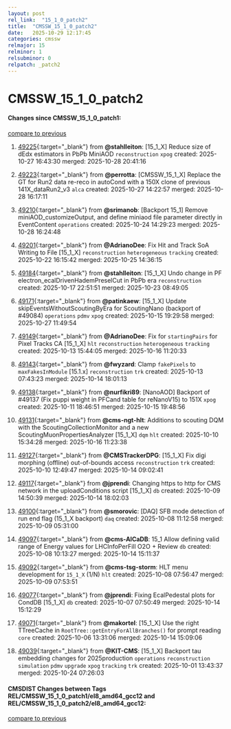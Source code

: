 ```yaml
---
layout: post
rel_link:  "15_1_0_patch2"
title:  "CMSSW_15_1_0_patch2"
date:   2025-10-29 12:17:45
categories: cmssw
relmajor: 15
relminor: 1
relsubminor: 0
relpatch: _patch2
---
```


# CMSSW_15_1_0_patch2
#### Changes since CMSSW_15_1_0_patch1:
[compare to previous](https://github.com/cms-sw/cmssw/compare/CMSSW_15_1_0_patch1...CMSSW_15_1_0_patch2)



1. [49225](http://github.com/cms-sw/cmssw/pull/49225){:target="_blank"}  from **@stahlleiton**: [15_1_X] Reduce size of dEdx estimators in PbPb MiniAOD `reconstruction` `xpog` created: 2025-10-27 16:43:30 merged: 2025-10-28 20:41:16

2. [49223](http://github.com/cms-sw/cmssw/pull/49223){:target="_blank"}  from **@perrotta**: [CMSSW_15_1_X] Replace the GT for Run2 data re-reco in autoCond with a 150X clone of previous 141X_dataRun2_v3 `alca` created: 2025-10-27 14:22:57 merged: 2025-10-28 16:17:11

3. [49210](http://github.com/cms-sw/cmssw/pull/49210){:target="_blank"}  from **@srimanob**: [Backport 15_1] Remove miniAOD_customizeOutput, and define miniaod file parameter directly in EventContent `operations` created: 2025-10-24 14:29:23 merged: 2025-10-28 16:24:48

4. [49201](http://github.com/cms-sw/cmssw/pull/49201){:target="_blank"}  from **@AdrianoDee**: Fix Hit and Track SoA Writing to File [15_1_X] `reconstruction` `heterogeneous` `tracking` created: 2025-10-22 16:15:42 merged: 2025-10-25 14:36:15

5. [49184](http://github.com/cms-sw/cmssw/pull/49184){:target="_blank"}  from **@stahlleiton**: [15_1_X] Undo change in PF electron_ecalDrivenHademPreselCut in PbPb era `reconstruction` created: 2025-10-17 22:51:51 merged: 2025-10-23 08:49:05

6. [49171](http://github.com/cms-sw/cmssw/pull/49171){:target="_blank"}  from **@patinkaew**: [15_1_X] Update skipEventsWithoutScoutingByEra for ScoutingNano (backport of #49084) `operations` `pdmv` `xpog` created: 2025-10-15 19:29:58 merged: 2025-10-27 11:49:54

7. [49149](http://github.com/cms-sw/cmssw/pull/49149){:target="_blank"}  from **@AdrianoDee**: Fix for `startingPairs` for Pixel Tracks CA [15_1_X] `hlt` `reconstruction` `heterogeneous` `tracking` created: 2025-10-13 15:44:05 merged: 2025-10-16 11:20:33

8. [49143](http://github.com/cms-sw/cmssw/pull/49143){:target="_blank"}  from **@fwyzard**: Clamp `fakePixels` to `maxFakesInModule` [15.1.x] `reconstruction` `trk` created: 2025-10-13 07:43:23 merged: 2025-10-14 18:01:13

9. [49138](http://github.com/cms-sw/cmssw/pull/49138){:target="_blank"}  from **@nurfikri89**: [NanoAOD] Backport of #49137 (Fix puppi weight in PFCand table for reNanoV15) to 151X `xpog` created: 2025-10-11 18:46:51 merged: 2025-10-15 19:48:56

10. [49131](http://github.com/cms-sw/cmssw/pull/49131){:target="_blank"}  from **@cms-ngt-hlt**: Additions to scouting DQM with the ScoutingCollectionMonitor and a new ScoutingMuonPropertiesAnalyzer [15_1_X] `dqm` `hlt` created: 2025-10-10 15:34:28 merged: 2025-10-16 11:23:38

11. [49127](http://github.com/cms-sw/cmssw/pull/49127){:target="_blank"}  from **@CMSTrackerDPG**: [15_1_X]  Fix digi morphing (offline) out-of-bounds access `reconstruction` `trk` created: 2025-10-10 12:49:47 merged: 2025-10-14 09:02:41

12. [49117](http://github.com/cms-sw/cmssw/pull/49117){:target="_blank"}  from **@jprendi**: Changing https to http for CMS network in the uploadConditions script [15_1_X] `db` created: 2025-10-09 14:50:39 merged: 2025-10-14 18:02:03

13. [49100](http://github.com/cms-sw/cmssw/pull/49100){:target="_blank"}  from **@smorovic**: [DAQ] SFB mode detection of run end flag (15_1_X backport) `daq` created: 2025-10-08 11:12:58 merged: 2025-10-09 05:31:00

14. [49097](http://github.com/cms-sw/cmssw/pull/49097){:target="_blank"}  from **@cms-AlCaDB**: 15_1 Allow defining valid range of Energy values for LHCInfoPerFill O2O + Review  `db` created: 2025-10-08 10:13:27 merged: 2025-10-14 15:11:37

15. [49092](http://github.com/cms-sw/cmssw/pull/49092){:target="_blank"}  from **@cms-tsg-storm**: HLT menu development for `15_1_X` (1/N) `hlt` created: 2025-10-08 07:56:47 merged: 2025-10-09 07:53:51

16. [49077](http://github.com/cms-sw/cmssw/pull/49077){:target="_blank"}  from **@jprendi**: Fixing EcalPedestal plots for CondDB [15_1_X] `db` created: 2025-10-07 07:50:49 merged: 2025-10-14 15:12:29

17. [49071](http://github.com/cms-sw/cmssw/pull/49071){:target="_blank"}  from **@makortel**: [15_1_X] Use the right TTreeCache in `RootTree::getEntryForAllBranches()` for prompt reading `core` created: 2025-10-06 13:31:06 merged: 2025-10-14 15:09:06

18. [49039](http://github.com/cms-sw/cmssw/pull/49039){:target="_blank"}  from **@KIT-CMS**: [15_1_X]  Backport tau embedding changes for 2025production `operations` `reconstruction` `simulation` `pdmv` `upgrade` `xpog` `tracking` `trk` created: 2025-10-01 13:43:37 merged: 2025-10-24 07:26:03

#### CMSDIST Changes between Tags REL/CMSSW_15_1_0_patch1/el8_amd64_gcc12 and REL/CMSSW_15_1_0_patch2/el8_amd64_gcc12:
[compare to previous](https://github.com/cms-sw/cmsdist/compare/REL/CMSSW_15_1_0_patch1/el8_amd64_gcc12...REL/CMSSW_15_1_0_patch2/el8_amd64_gcc12)



